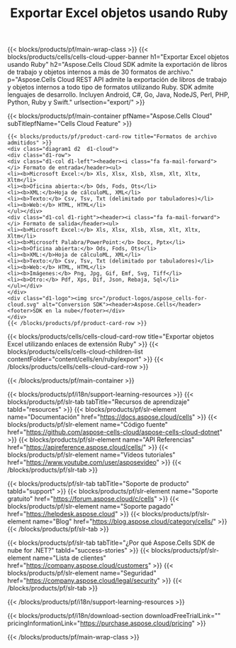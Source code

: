 ﻿---
title:  Exportar Excel objetos usando Ruby
description:  Aspose.Cells Cloud REST API admite la exportación de libros de trabajo y objetos internos a todo tipo de formatos utilizando Ruby. SDK admite lenguajes de desarrollo. Incluyen Android, C#, Go, Java, NodeJS, Perl, PHP, Python, Ruby y Swift.
---
{{< blocks/products/pf/main-wrap-class >}}
{{< blocks/products/cells/cells-cloud-upper-banner h1="Exportar Excel objetos usando Ruby" h2="Aspose.Cells Cloud SDK admite la exportación de libros de trabajo y objetos internos a más de 30 formatos de archivo." p="Aspose.Cells Cloud REST API admite la exportación de libros de trabajo y objetos internos a todo tipo de formatos utilizando Ruby. SDK admite lenguajes de desarrollo. Incluyen Android, C#, Go, Java, NodeJS, Perl, PHP, Python, Ruby y Swift." urlsection="export/" >}}

{{< blocks/products/pf/main-container pfName="Aspose.Cells Cloud" subTitlepfName="Cells Cloud Feature" >}}

	{{< blocks/products/pf/product-card-row title="Formatos de archivo admitidos" >}}
	<div class="diagram1 d2  d1-cloud">
	<div class="d1-row">
	<div class="d1-col d1-left"><header><i class="fa fa-mail-forward"> </i> Formato de entrada</header><ul>
	<li><b>Microsoft Excel:</b> Xls, Xlsx, Xlsb, Xlsm, Xlt, Xltx, Xltm</li>
	<li><b>Oficina abierta:</b> Ods, Fods, Ots</li>
	<li><b>XML:</b>Hoja de cálculoML, XML</li>
	<li><b>Texto:</b> Csv, Tsv, Txt (delimitado por tabuladores)</li>
	<li><b>Web:</b> HTML, HTML</li>
	</ul></div>
	<div class="d1-col d1-right"><header><i class="fa fa-mail-forward"> </i> Formato de salida</header><ul>
	<li><b>Microsoft Excel:</b> Xls, Xlsx, Xlsb, Xlsm, Xlt, Xltx, Xltm</li>
	<li><b>Microsoft Palabra/PowerPoint:</b> Docx, Pptx</li>
	<li><b>Oficina abierta:</b> Ods, Fods, Ots</li>
	<li><b>XML:</b>Hoja de cálculoML, XML</li>
	<li><b>Texto:</b> Csv, Tsv, Txt (delimitado por tabuladores)</li>
	<li><b>Web:</b> HTML, HTML</li>
	<li><b>Imágenes:</b> Png, Jpg, Gif, Emf, Svg, Tiff</li>
	<li><b>Otro:</b> Pdf, Xps, Dif, Json, Rebaja, Sql</li>
	</ul></div>
	</div>
	<div class="d1-logo"><img src="/product-logos/aspose_cells-for-cloud.svg" alt="Conversion SDK"><header>Aspose.Cells</header><footer>SDK en la nube</footer></div>
	</div>
	{{< /blocks/products/pf/product-card-row >}}
{{< blocks/products/cells/cells-cloud-card-row title="Exportar objetos Excel utilizando enlaces de extensión Ruby" >}}
{{< blocks/products/cells/cells-cloud-children-list contentFolder="content/cells/en/ruby/export" >}} 
{{< /blocks/products/cells/cells-cloud-card-row >}}


{{< /blocks/products/pf/main-container >}}

{{< blocks/products/pf/i18n/support-learning-resources >}}
{{< blocks/products/pf/slr-tab tabTitle="Recursos de aprendizaje" tabId="resources" >}}
{{< blocks/products/pf/slr-element name="Documentación" href="https://docs.aspose.cloud/cells" >}}
{{< blocks/products/pf/slr-element name="Código fuente" href="https://github.com/aspose-cells-cloud/aspose-cells-cloud-dotnet" >}}
{{< blocks/products/pf/slr-element name="API Referencias" href="https://apireference.aspose.cloud/cells/" >}}
{{< blocks/products/pf/slr-element name="Vídeos tutoriales" href="https://www.youtube.com/user/asposevideo" >}}
{{< /blocks/products/pf/slr-tab >}}

{{< blocks/products/pf/slr-tab tabTitle="Soporte de producto" tabId="support" >}}
{{< blocks/products/pf/slr-element name="Soporte gratuito" href="https://forum.aspose.cloud/c/cells" >}}
{{< blocks/products/pf/slr-element name="Soporte pagado" href="https://helpdesk.aspose.cloud" >}}
{{< blocks/products/pf/slr-element name="Blog" href="https://blog.aspose.cloud/category/cells/" >}}
{{< /blocks/products/pf/slr-tab >}}

{{< blocks/products/pf/slr-tab tabTitle="¿Por qué Aspose.Cells SDK de nube for .NET?" tabId="success-stories" >}}
{{< blocks/products/pf/slr-element name="Lista de clientes" href="https://company.aspose.cloud/customers" >}}
{{< blocks/products/pf/slr-element name="Seguridad" href="https://company.aspose.cloud/legal/security" >}}
{{< /blocks/products/pf/slr-tab >}}

{{< /blocks/products/pf/i18n/support-learning-resources >}}

{{< blocks/products/pf/i18n/download-section downloadFreeTrialLink="" pricingInformationLink="https://purchase.aspose.cloud/pricing" >}}

{{< /blocks/products/pf/main-wrap-class >}}
